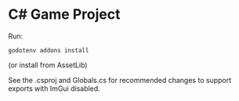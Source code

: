 # C# Game Project

Run:

```
godotenv addons install
```

(or install from AssetLib)

See the .csproj and Globals.cs for recommended changes to support exports with ImGui disabled.
